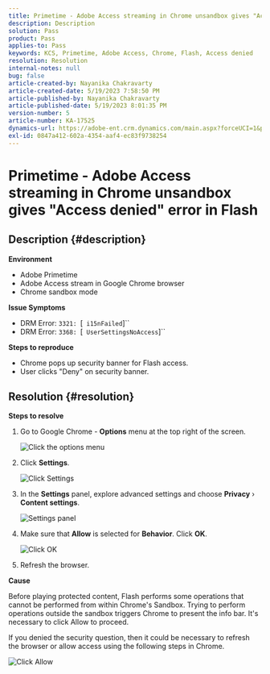 ```yaml
---
title: Primetime - Adobe Access streaming in Chrome unsandbox gives "Access denied" error in Flash
description: Description
solution: Pass
product: Pass
applies-to: Pass
keywords: KCS, Primetime, Adobe Access, Chrome, Flash, Access denied
resolution: Resolution
internal-notes: null
bug: false
article-created-by: Nayanika Chakravarty
article-created-date: 5/19/2023 7:58:50 PM
article-published-by: Nayanika Chakravarty
article-published-date: 5/19/2023 8:01:35 PM
version-number: 5
article-number: KA-17525
dynamics-url: https://adobe-ent.crm.dynamics.com/main.aspx?forceUCI=1&pagetype=entityrecord&etn=knowledgearticle&id=59412f8d-7ff6-ed11-8848-6045bd006a22
exl-id: 0847a412-602a-4354-aaf4-ec83f9738254
---
```

# Primetime - Adobe Access streaming in Chrome unsandbox gives "Access denied" error in Flash

## Description {#description}


<b>Environment</b>

- Adobe Primetime
- Adobe Access stream in Google Chrome browser
- Chrome sandbox mode


<b>Issue Symptoms</b>

- DRM Error: `3321: `[` i15nFailed`]``
- DRM Error: `3368: `[` UserSettingsNoAccess`]``


<b>Steps to reproduce</b>

- Chrome pops up security banner for Flash access.
- User clicks "Deny" on security banner.



## Resolution {#resolution}


<b>Steps to resolve</b>

1. Go to Google Chrome - <b>Options</b> menu at the top right of the screen.

    
    ![Click the options menu](https://helpx.adobe.com/content/dam/help/en/adobe-access/kb/error-3321/jcr%3acontent/main-pars/procedure/proc_par/step_0/step_par/image/setting_menu.png "Click the options menu")
2. Click <b>Settings</b>.

    
    


    ![Click Settings](https://helpx.adobe.com/content/dam/help/en/adobe-access/kb/error-3321/jcr%3acontent/main-pars/procedure/proc_par/step_1/step_par/image/3.jpg "Click Settings")
3. In the <b>Settings</b> panel, explore advanced settings and choose <b>Privacy</b> › <b>Content settings</b>.

    ![Settings panel](https://helpx.adobe.com/content/dam/help/en/adobe-access/kb/error-3321/jcr%3acontent/main-pars/procedure/proc_par/step_2/step_par/image/5.jpg "Settings panel")
4. Make sure that <b>Allow</b> is selected for <b>Behavior</b>. Click <b>OK</b>.

    
    


    ![Click OK](https://helpx.adobe.com/content/dam/help/en/adobe-access/kb/error-3321/jcr%3acontent/main-pars/procedure/proc_par/step_3/step_par/image/unsandbox_settings.png "Click OK")
5. Refresh the browser.


<b>Cause</b>

Before playing protected content, Flash performs some operations that cannot be performed from within Chrome's Sandbox. Trying to perform operations outside the sandbox triggers Chrome to present the info bar. It's necessary to click Allow to proceed.

If you denied the security question, then it could be necessary to refresh the browser or allow access using the following steps in Chrome.

![Click Allow](https://helpx.adobe.com/content/dam/help/en/adobe-access/kb/error-3321/jcr%3acontent/main-pars/image/chrome_infobar.png "Click Allow")

